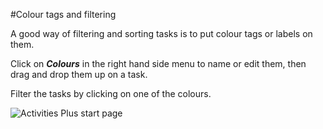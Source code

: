 #Colour tags and filtering

A good way of filtering and sorting tasks is to put colour tags or labels on them.

Click on **_Colours_** in the right hand side menu to name or edit them, then drag and drop them up on a task.

Filter the tasks by clicking on one of the colours.

<img src="/assets/images/screen-shots/aplus/aplus-colotags.png" alt="Activities Plus start page"/>
